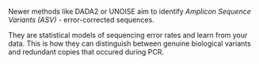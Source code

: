Newer methods like DADA2 or UNOISE aim to identify *Amplicon Sequence Variants (ASV)* - error-corrected sequences. 

They are statistical models of sequencing error rates and learn from your data. This is how they can distinguish between genuine biological variants and redundant copies that occured during PCR.